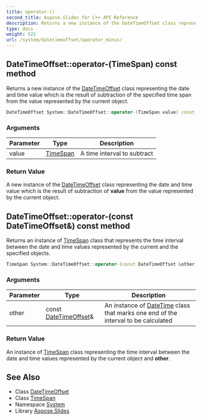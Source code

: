 ```yaml
---
title: operator-()
second_title: Aspose.Slides for C++ API Reference
description: Returns a new instance of the DateTimeOffset class representing the date and time value which is the result of subtraction of the specified time span from the value represented by the current object.
type: docs
weight: 521
url: /system/datetimeoffset/operator_minus/
---
```

## DateTimeOffset::operator-(TimeSpan) const method


Returns a new instance of the [DateTimeOffset](../) class representing the date and time value which is the result of subtraction of the specified time span from the value represented by the current object.

```cpp
DateTimeOffset System::DateTimeOffset::operator-(TimeSpan value) const
```


### Arguments

| Parameter | Type | Description |
| --- | --- | --- |
| value | [TimeSpan](../../timespan/) | A time interval to subtract |

### Return Value

A new instance of the [DateTimeOffset](../) class representing the date and time value which is the result of subtraction of **value** from the value represented by the current object.

## DateTimeOffset::operator-(const DateTimeOffset\&) const method


Returns an instance of [TimeSpan](../../timespan/) class that represents the time interval between the date and time values represented by the current and the specified objects.

```cpp
TimeSpan System::DateTimeOffset::operator-(const DateTimeOffset &other) const
```


### Arguments

| Parameter | Type | Description |
| --- | --- | --- |
| other | const [DateTimeOffset](../)\& | An instance of [DateTime](../../datetime/) class that marks one end of the interval to be calculated |

### Return Value

An instance of [TimeSpan](../../timespan/) class representing the time interval between the date and time values represented by the current object and **other**.

## See Also

* Class [DateTimeOffset](../)
* Class [TimeSpan](../../timespan/)
* Namespace [System](../../)
* Library [Aspose.Slides](../../../)